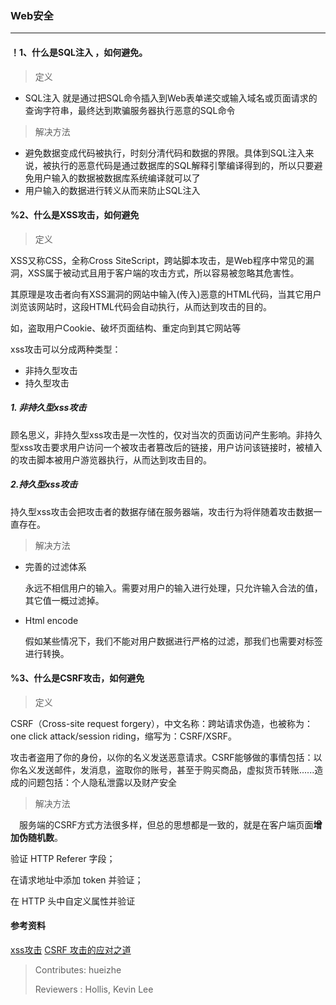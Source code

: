### Web安全

---

#### ！1、什么是SQL注入 ，如何避免。
> 定义
- SQL注入 就是通过把SQL命令插入到Web表单递交或输入域名或页面请求的查询字符串，最终达到欺骗服务器执行恶意的SQL命令
> 解决方法
- 避免数据变成代码被执行，时刻分清代码和数据的界限。具体到SQL注入来说，被执行的恶意代码是通过数据库的SQL解释引擎编译得到的，所以只要避免用户输入的数据被数据库系统编译就可以了
- 用户输入的数据进行转义从而来防止SQL注入
#### %2、什么是XSS攻击，如何避免
> 定义

  XSS又称CSS，全称Cross SiteScript，跨站脚本攻击，是Web程序中常见的漏洞，XSS属于被动式且用于客户端的攻击方式，所以容易被忽略其危害性。
  
  其原理是攻击者向有XSS漏洞的网站中输入(传入)恶意的HTML代码，当其它用户浏览该网站时，这段HTML代码会自动执行，从而达到攻击的目的。
  
  如，盗取用户Cookie、破坏页面结构、重定向到其它网站等
  
  xss攻击可以分成两种类型：
  - 非持久型攻击
  - 持久型攻击
  
  ##### 1. 非持久型xss攻击
  
  顾名思义，非持久型xss攻击是一次性的，仅对当次的页面访问产生影响。非持久型xss攻击要求用户访问一个被攻击者篡改后的链接，用户访问该链接时，被植入的攻击脚本被用户游览器执行，从而达到攻击目的。

  ##### 2.持久型xss攻击

  持久型xss攻击会把攻击者的数据存储在服务器端，攻击行为将伴随着攻击数据一直存在。
>解决方法

- 完善的过滤体系
  
  永远不相信用户的输入。需要对用户的输入进行处理，只允许输入合法的值，其它值一概过滤掉。

- Html encode

  假如某些情况下，我们不能对用户数据进行严格的过滤，那我们也需要对标签进行转换。
  
#### %3、什么是CSRF攻击，如何避免
> 定义

CSRF（Cross-site request forgery），中文名称：跨站请求伪造，也被称为：one click attack/session riding，缩写为：CSRF/XSRF。

攻击者盗用了你的身份，以你的名义发送恶意请求。CSRF能够做的事情包括：以你名义发送邮件，发消息，盗取你的账号，甚至于购买商品，虚拟货币转账......造成的问题包括：个人隐私泄露以及财产安全

> 解决方法

　服务端的CSRF方式方法很多样，但总的思想都是一致的，就是在客户端页面<b>增加伪随机数</b>。

  验证 HTTP Referer 字段；
 
  在请求地址中添加 token 并验证；
 
  在 HTTP 头中自定义属性并验证
#### 参考资料
[xss攻击](http://www.cnblogs.com/bangerlee/archive/2013/04/06/3002142.html)
[CSRF 攻击的应对之道](https://www.ibm.com/developerworks/cn/web/1102_niugang_csrf/index.html)
>Contributes: hueizhe
>
>Reviewers : Hollis, Kevin Lee
